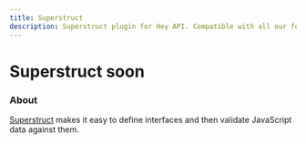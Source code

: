 ```yaml
---
title: Superstruct
description: Superstruct plugin for Hey API. Compatible with all our features.
---
```


<script setup lang="ts">
import FeatureStatus from '@components/FeatureStatus.vue';
</script>

# Superstruct <span data-soon>soon</span>

<FeatureStatus issueNumber=1489 name="Superstruct" />

### About

[Superstruct](https://docs.superstructjs.org) makes it easy to define interfaces and then validate JavaScript data against them.

<!--@include: ../../partials/sponsors.md-->
